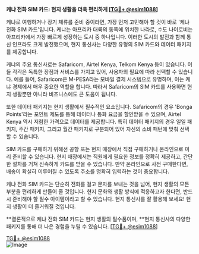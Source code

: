 **케냐 전화 SIM 카드: 현지 생활을 더욱 편리하게 [[TG💪+ @esim1088](https://t.me/s/esim1088)]**

케냐로 여행하거나 장기 체류를 준비 중이라면, 가장 먼저 고민해야 할 것이 바로 '케냐 전화 SIM 카드'입니다. 케냐는 아프리카 대륙의 동쪽에 위치한 나라로, 수도 나이로비는 아프리카에서 가장 빠르게 성장하는 도시 중 하나입니다. 이러한 도시의 발전과 함께 통신 인프라도 크게 발전했으며, 현지 통신사는 다양한 유형의 SIM 카드와 데이터 패키지를 제공합니다.

케냐의 주요 통신사로는 Safaricom, Airtel Kenya, Telkom Kenya 등이 있습니다. 이들 각각은 독특한 장점과 서비스를 가지고 있어, 사용자의 필요에 따라 선택할 수 있습니다. 예를 들어, Safaricom은 M-PESA라는 모바일 결제 시스템으로 유명하며, 이는 케냐 경제에서 매우 중요한 역할을 합니다. 따라서 Safaricom의 SIM 카드를 사용하면 현지 생활뿐만 아니라 비즈니스에도 큰 도움이 됩니다.

또한 데이터 패키지는 현지 생활에서 필수적인 요소입니다. Safaricom의 경우 'Bonga Points'라는 포인트 제도를 통해 데이터나 통화 요금을 할인받을 수 있으며, Airtel Kenya 역시 저렴한 가격으로 데이터를 제공합니다. 특히 데이터 패키지의 경우 일일 패키지, 주간 패키지, 그리고 월간 패키지로 구분되어 있어 자신의 소비 패턴에 맞춰 선택할 수 있습니다.

SIM 카드를 구매하기 위해선 공항 또는 현지 매장에서 직접 구매하거나 온라인으로 미리 준비할 수 있습니다. 현지 매장에서는 직원에게 필요한 정보를 정확히 제공하고, 간단한 절차를 거쳐 신속하게 카드를 받을 수 있습니다. 만약 온라인으로 사전 구매한다면, 배송이 확실히 이루어질 수 있도록 주소를 명확히 입력하는 것이 중요합니다.

케냐 전화 SIM 카드는 단순히 전화를 걸고 문자를 보내는 것을 넘어, 현지 생활의 모든 부분을 편리하게 만들어 줄 것입니다. 현지 문화와 생활 방식에 적응하고자 한다면, 반드시 준비해야 할 필수 아이템이라고 할 수 있습니다. 현지 통신사를 잘 활용해 보세요! 현지 생활이 더 즐거워질 것입니다.

**결론적으로 케냐 전화 SIM 카드는 현지 생활의 필수품이며, **현지 통신사의 다양한 패키지를 통해 더 나은 경험을 누릴 수 있습니다. [[TG💪+ @esim1088](https://t.me/s/esim1088)]

[TG💪+ @esim1088](https://t.me/s/esim1088)  
![Image](https://i.postimg.cc/Y0z9fWf4/image.png)